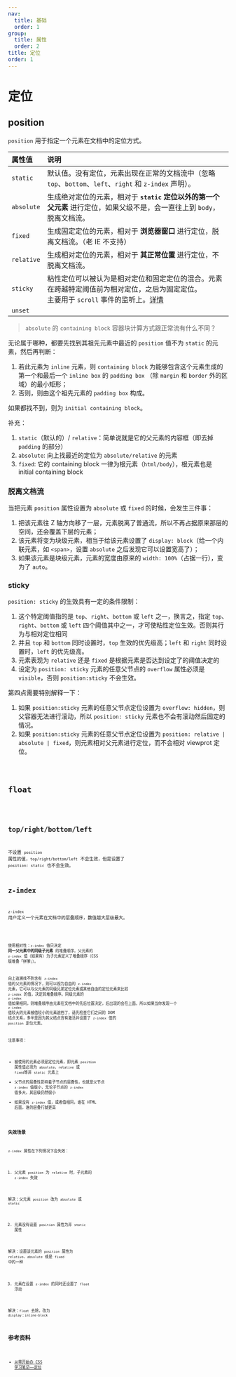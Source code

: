 ```yaml
---
nav:
  title: 基础
  order: 1
group:
  title: 属性
  order: 2
title: 定位
order: 1
---
```


# 定位

## position

`position` 用于指定一个元素在文档中的定位方式。

| 属性值     | 说明                                                                                                                                                                                                                                                |
| :--------- | :-------------------------------------------------------------------------------------------------------------------------------------------------------------------------------------------------------------------------------------------------- |
| `static`   | 默认值。没有定位，元素出现在正常的文档流中（忽略 `top`、`bottom`、`left`、`right` 和 `z-index` 声明）。                                                                                                                                             |
| `absolute` | 生成绝对定位的元素，相对于 **`static` 定位以外的第一个父元素** 进行定位，如果父级不是，会一直往上到 `body`，脱离文档流。                                                                                                                            |
| `fixed`    | 生成固定定位的元素，相对于 **浏览器窗口** 进行定位，脱离文档流。（老 IE 不支持）                                                                                                                                                                    |
| `relative` | 生成相对定位的元素，相对于 **其正常位置** 进行定位，不脱离文档流。                                                                                                                                                                                  |
| `sticky`   | 粘性定位可以被认为是相对定位和固定定位的混合。元素在跨越特定阈值前为相对定位，之后为固定定位。<br/>主要用于 `scroll` 事件的监听上。[详情](https://link.juejin.im/?target=https%3A%2F%2Fdeveloper.mozilla.org%2Fzh-CN%2Fdocs%2FWeb%2FCSS%2Fposition) |
| `unset`    |                                                                                                                                                                                                                                                     |

> `absolute` 的 `containing block` 容器块计算方式跟正常流有什么不同？

<!-- 这里需要 DEMO 解析说明 -->

无论属于哪种，都要先找到其祖先元素中最近的 `position` 值不为 `static` 的元素，然后再判断：

1. 若此元素为 `inline` 元素，则 `containing block` 为能够包含这个元素生成的第一个和最后一个 `inline box` 的 `padding box` （除 `margin` 和 `border` 外的区域）的最小矩形；
2. 否则，则由这个祖先元素的 `padding box` 构成。

如果都找不到，则为 `initial containing block`。

补充：

1. `static`（默认的）/ `relative`：简单说就是它的父元素的内容框（即去掉 `padding` 的部分）
2. `absolute`: 向上找最近的定位为 `absolute/relative` 的元素
3. `fixed`: 它的 containing block 一律为根元素（`html/body`），根元素也是 initial containing block

### 脱离文档流

当把元素 `position` 属性设置为 `absolute` 或 `fixed` 的时候，会发生三件事：

1. 把该元素往 Z 轴方向移了一层，元素脱离了普通流，所以不再占据原来那层的空间，还会覆盖下层的元素；
2. 该元素将变为块级元素，相当于给该元素设置了 `display: block`（给一个内联元素，如 `<span>`，设置 `absolute` 之后发现它可以设置宽高了）；
3. 如果该元素是块级元素，元素的宽度由原来的 `width: 100%`（占据一行），变为了 `auto`。​

### sticky

`position: sticky` 的生效具有一定的条件限制：

1. 这个特定阈值指的是 `top`、`right`、`bottom` 或 `left` 之一，换言之，指定 `top`、`right`、`bottom` 或 `left` 四个阈值其中之一，才可使粘性定位生效。否则其行为与相对定位相同
2. 并且 `top` 和 `bottom` 同时设置时，`top` 生效的优先级高；`left` 和 `right` 同时设置时，`left` 的优先级高。
3. 元素表现为 `relative` 还是 `fixed` 是根据元素是否达到设定了的阈值决定的
4. 设定为 `position: sticky` 元素的任意父节点的 `overflow` 属性必须是 `visible`，否则 `position:sticky` 不会生效。

第四点需要特别解释一下：

1. 如果 `position:sticky` 元素的任意父节点定位设置为 `overflow: hidden`，则父容器无法进行滚动，所以 `position: sticky` 元素也不会有滚动然后固定的情况。
2. 如果 `position:sticky` 元素的任意父节点定位设置为 `position: relative | absolute | fixed`，则元素相对父元素进行定位，而不会相对 viewprot 定位。

<code src="@example/properties/position/position/index.tsx" />

## float

<code src="@example/properties/position/float/index.tsx" />

## top/right/bottom/left

不设置 `position` 属性的值，`top/right/bottom/left` 不会生效，但是设置了 `position: static` 也不会生效。

## z-index

`z-index` 用户定义一个元素在文档中的层叠顺序，数值越大层级最大。

<code src="@example/properties/position/z-index/index.tsx" />

使用相对性：`z-index` 值只决定 **同一父元素中的同级子元素** 的堆叠顺序。父元素的 `z-index` 值（如果有）为子元素定义了堆叠顺序（CSS 版堆叠「拼爹」）。

向上追溯找不到含有 `z-index` 值的父元素的情况下，则可以视为自由的 `z-index` 元素，它可以与父元素的同级兄弟定位元素或其他自由的定位元素来比较 `z-index` 的值，决定其堆叠顺序。同级元素的 `z-index` 值如果相同，则堆叠顺序由元素在文档中的先后位置决定，后出现的会在上面。所以如果当你发现一个 `z-index` 值较大的元素被值较小的元素遮挡了，请先检查它们之间的 DOM 结点关系，多半是因为其父结点含有激活并设置了 `z-index` 值的 `position` 定位元素。

注意事项：

- 被使用的元素必须是定位元素，即元素 `position` 属性值必须为 `absolute`、`relative` 或 `fixed`等非 `static` 元素上
- 父节点的层叠性影响着子节点的层叠性，也就是父节点 `z-index` 值很小，无论子节点的 `z-index` 值多大，其层级仍然很小
- 如果没有 `z-index` 值，或者值相同，谁在 HTML 后面，谁的层叠行就更高

### 失效场景

`z-index` 属性在下列情况下会失效：

1. 父元素 `position` 为 `relative` 时，子元素的 `z-index` 失效

解决：父元素 `position` 改为 `absolute` 或 `static`

2. 元素没有设置 `position` 属性为非 `static` 属性

解决：设置该元素的 `position` 属性为 `relative`、`absolute` 或是 `fixed` 中的一种

3. 元素在设置 `z-index` 的同时还设置了 `float` 浮动

解决：`float` 去除，改为 `display：inline-block`

## 参考资料

- [从零开始の CSS 学习笔记——定位](https://juejin.im/post/6859685615269576718)
